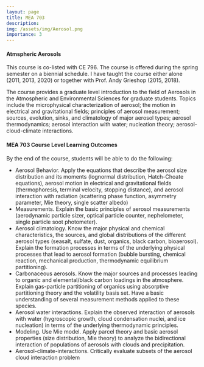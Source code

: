 ```yaml
---
layout: page
title: MEA 703
description: 
img: /assets/img/Aerosol.png
importance: 3
---
```


#### **Atmspheric Aerosols**

This course is co-listed with CE 796. The course is offered during the spring semester on 
a biennial schedule. I have taught the course either alone (2011, 2013, 2020) or together with
Prof. Andy Grieshop (2015, 2018).

The course provides a graduate level introduction to the field of Aerosols in the Atmospheric and 
Environmental Sciences for graduate students. Topics include the microphysical characterization 
of aerosol; the motion in electrical and gravitational fields; principles of aerosol measurement; 
sources, evolution, sinks, and climatology of major aerosol types; aerosol thermodynamics;
 aerosol interaction with water; nucleation theory; aerosol-cloud-climate interactions. 

#### MEA 703 Course Level Learning Outcomes

By the end of the course, students will be able to do the following:

- Aerosol Behavior. Apply the equations that describe the aerosol size distribution and its moments (lognormal distribution, Hatch-Choate equations), aerosol motion in electrical and gravitational fields (thermophoresis, terminal velocity, stopping distance),  and aerosol interaction with radiation (scattering phase function, asymmetry parameter, Mie theory, single scatter albedo) 
- Measurements. Explain the basic principles of aerosol measurements (aerodynamic particle sizer, optical particle counter, nephelometer, single particle soot photometer).
- Aerosol climatology. Know the major physical and chemical characteristics, the sources, and global distributions of the different aerosol types (seasalt, sulfate, dust, organics, black carbon, bioaerosol). Explain the formation processes in terms of the underlying physical processes that lead to aerosol formation (bubble bursting, chemical reaction, mechanical production, thermodynamic equilibrium partitioning).
- Carbonaceous aerosols. Know the major sources and processes leading to organic and elemental/black carbon loadings in the atmosphere. Explain gas-particle partitioning of organics using absorptive partitioning theory and the volatility basis set. Have a basic understanding of several measurement methods applied to these species.
- Aerosol water interactions. Explain the observed interaction of aerosols with water (hygroscopic growth, cloud condensation nuclei, and ice nucleation) in terms of the underlying thermodynamic principles. 
- Modeling. Use Mie model. Apply parcel theory and basic aerosol properties (size distribution, Mie theory) to analyze the bidirectional interaction of populations of aerosols with clouds and precipitation. 
- Aerosol-climate-interactions. Critically evaluate subsets of the aerosol cloud interaction problem

